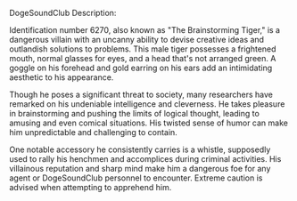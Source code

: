DogeSoundClub Description:

Identification number 6270, also known as "The Brainstorming Tiger," is a dangerous villain with an uncanny ability to devise creative ideas and outlandish solutions to problems. This male tiger possesses a frightened mouth, normal glasses for eyes, and a head that's not arranged green. A goggle on his forehead and gold earring on his ears add an intimidating aesthetic to his appearance.

Though he poses a significant threat to society, many researchers have remarked on his undeniable intelligence and cleverness. He takes pleasure in brainstorming and pushing the limits of logical thought, leading to amusing and even comical situations. His twisted sense of humor can make him unpredictable and challenging to contain.

One notable accessory he consistently carries is a whistle, supposedly used to rally his henchmen and accomplices during criminal activities. His villainous reputation and sharp mind make him a dangerous foe for any agent or DogeSoundClub personnel to encounter. Extreme caution is advised when attempting to apprehend him.